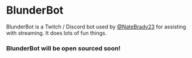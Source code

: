 # BlunderBot

BlunderBot is a Twitch / Discord bot used by [@NateBrady23](https://www.twitch.tv/natebrady23) for assisting with streaming. It does lots of fun things.

### BlunderBot will be open sourced soon!
